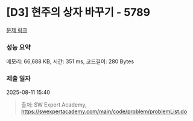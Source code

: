 # [D3] 현주의 상자 바꾸기 - 5789 

[문제 링크](https://swexpertacademy.com/main/code/problem/problemDetail.do?contestProbId=AWYygN36Qn8DFAVm) 

### 성능 요약

메모리: 66,688 KB, 시간: 351 ms, 코드길이: 280 Bytes

### 제출 일자

2025-08-11 15:40



> 출처: SW Expert Academy, https://swexpertacademy.com/main/code/problem/problemList.do